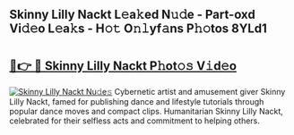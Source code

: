 ## Skinny Lilly Nackt L𝚎a𝚔ed N𝚞𝚍e - Part-oxd Vi𝚍𝚎o L𝚎a𝚔s - H𝚘𝚝 O𝚗𝚕yf𝚊ns P𝚑𝚘tos 8YLd1

# <h2><a href="http://kf0r96.oniu.top/?m=Skinny+Lilly+Nackt">🔗👉 🔴 Skinny Lilly Nackt P𝚑ot𝚘𝚜 V𝚒d𝚎o</a></h2>

[![Skinny Lilly Nackt Nu𝚍e𝚜](https://i.imgur.com/0qMVB7G.gif)](http://kf0r96.oniu.top/?m=Skinny+Lilly+Nackt)
Cybernetic artist and amusement giver Skinny Lilly Nackt, famed for publishing dance and lifestyle tutorials through popular dance moves and compact clips. Humanitarian Skinny Lilly Nackt, celebrated for their selfless acts and commitment to helping others.  
